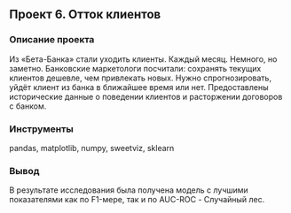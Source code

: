 ## Проект 6. Отток клиентов

### Описание проекта

Из «Бета-Банка» стали уходить клиенты. Каждый месяц. Немного, но заметно. Банковские маркетологи посчитали: сохранять текущих клиентов дешевле, чем привлекать новых. Нужно спрогнозировать, уйдёт клиент из банка в ближайшее время или нет. Предоставлены исторические данные о поведении клиентов и расторжении договоров с банком.

### Инструменты
pandas, matplotlib, numpy, sweetviz, sklearn

### Вывод
В результате исследования была получена модель с лучшими показателями как по F1-мере, так и по AUC-ROC - Случайный лес.
